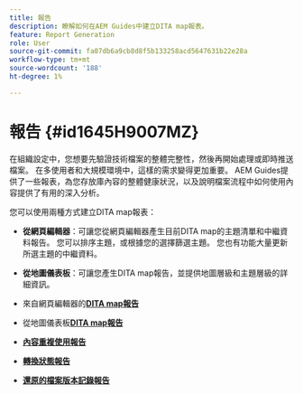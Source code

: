 ```yaml
---
title: 報告
description: 瞭解如何在AEM Guides中建立DITA map報表。
feature: Report Generation
role: User
source-git-commit: fa07db6a9cb8d8f5b133258acd5647631b22e28a
workflow-type: tm+mt
source-wordcount: '188'
ht-degree: 1%

---
```


# 報告 {#id1645H9007MZ}

在組織設定中，您想要先驗證技術檔案的整體完整性，然後再開始處理或即時推送檔案。 在多使用者和大規模環境中，這樣的需求變得更加重要。 AEM Guides提供了一些報表，為您存放庫內容的整體健康狀況，以及說明檔案流程中如何使用內容提供了有用的深入分析。

您可以使用兩種方式建立DITA map報表：

- **從網頁編輯器**：可讓您從網頁編輯器產生目前DITA map的主題清單和中繼資料報告。 您可以排序主題，或根據您的選擇篩選主題。 您也有功能大量更新所選主題的中繼資料。
- **從地圖儀表板**：可讓您產生DITA map報告，並提供地圖層級和主題層級的詳細資訊。

- 來自網頁編輯器的&#x200B;**[DITA map報告](reports-web-editor.md)**

- 從地圖儀表板&#x200B;**[DITA map報告](reports-ditamap.md)**

- **[內容重複使用報告](reports-content-reuse.md)**

- **[轉換狀態報告](reports-convertion-status.md)**

- **[還原的檔案版本記錄報告](reports-reverted-file-version-history.md)**
